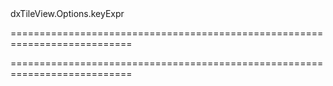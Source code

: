 <!--id-->dxTileView.Options.keyExpr<!--/id-->
===========================================================================
<!--hidden--><!--/hidden-->
===========================================================================


